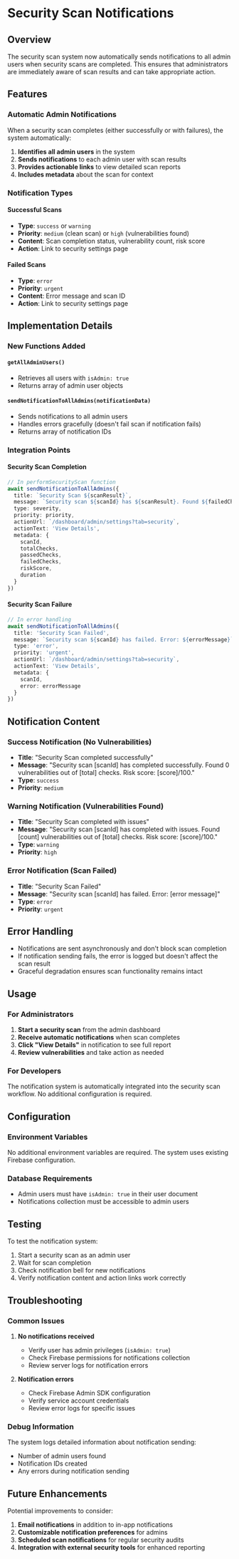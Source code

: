 # Security Scan Notifications

## Overview

The security scan system now automatically sends notifications to all admin users when security scans are completed. This ensures that administrators are immediately aware of scan results and can take appropriate action.

## Features

### Automatic Admin Notifications

When a security scan completes (either successfully or with failures), the system automatically:

1. **Identifies all admin users** in the system
2. **Sends notifications** to each admin user with scan results
3. **Provides actionable links** to view detailed scan reports
4. **Includes metadata** about the scan for context

### Notification Types

#### Successful Scans
- **Type**: `success` or `warning`
- **Priority**: `medium` (clean scan) or `high` (vulnerabilities found)
- **Content**: Scan completion status, vulnerability count, risk score
- **Action**: Link to security settings page

#### Failed Scans
- **Type**: `error`
- **Priority**: `urgent`
- **Content**: Error message and scan ID
- **Action**: Link to security settings page

## Implementation Details

### New Functions Added

#### `getAllAdminUsers()`
- Retrieves all users with `isAdmin: true`
- Returns array of admin user objects

#### `sendNotificationToAllAdmins(notificationData)`
- Sends notifications to all admin users
- Handles errors gracefully (doesn't fail scan if notification fails)
- Returns array of notification IDs

### Integration Points

#### Security Scan Completion
```typescript
// In performSecurityScan function
await sendNotificationToAllAdmins({
  title: `Security Scan ${scanResult}`,
  message: `Security scan ${scanId} has ${scanResult}. Found ${failedChecks} vulnerabilities out of ${totalChecks} checks. Risk score: ${riskScore.toFixed(1)}/100.`,
  type: severity,
  priority: priority,
  actionUrl: `/dashboard/admin/settings?tab=security`,
  actionText: 'View Details',
  metadata: {
    scanId,
    totalChecks,
    passedChecks,
    failedChecks,
    riskScore,
    duration
  }
})
```

#### Security Scan Failure
```typescript
// In error handling
await sendNotificationToAllAdmins({
  title: 'Security Scan Failed',
  message: `Security scan ${scanId} has failed. Error: ${errorMessage}`,
  type: 'error',
  priority: 'urgent',
  actionUrl: `/dashboard/admin/settings?tab=security`,
  actionText: 'View Details',
  metadata: {
    scanId,
    error: errorMessage
  }
})
```

## Notification Content

### Success Notification (No Vulnerabilities)
- **Title**: "Security Scan completed successfully"
- **Message**: "Security scan [scanId] has completed successfully. Found 0 vulnerabilities out of [total] checks. Risk score: [score]/100."
- **Type**: `success`
- **Priority**: `medium`

### Warning Notification (Vulnerabilities Found)
- **Title**: "Security Scan completed with issues"
- **Message**: "Security scan [scanId] has completed with issues. Found [count] vulnerabilities out of [total] checks. Risk score: [score]/100."
- **Type**: `warning`
- **Priority**: `high`

### Error Notification (Scan Failed)
- **Title**: "Security Scan Failed"
- **Message**: "Security scan [scanId] has failed. Error: [error message]"
- **Type**: `error`
- **Priority**: `urgent`

## Error Handling

- Notifications are sent asynchronously and don't block scan completion
- If notification sending fails, the error is logged but doesn't affect the scan result
- Graceful degradation ensures scan functionality remains intact

## Usage

### For Administrators

1. **Start a security scan** from the admin dashboard
2. **Receive automatic notifications** when scan completes
3. **Click "View Details"** in notification to see full report
4. **Review vulnerabilities** and take action as needed

### For Developers

The notification system is automatically integrated into the security scan workflow. No additional configuration is required.

## Configuration

### Environment Variables
No additional environment variables are required. The system uses existing Firebase configuration.

### Database Requirements
- Admin users must have `isAdmin: true` in their user document
- Notifications collection must be accessible to admin users

## Testing

To test the notification system:

1. Start a security scan as an admin user
2. Wait for scan completion
3. Check notification bell for new notifications
4. Verify notification content and action links work correctly

## Troubleshooting

### Common Issues

1. **No notifications received**
   - Verify user has admin privileges (`isAdmin: true`)
   - Check Firebase permissions for notifications collection
   - Review server logs for notification errors

2. **Notification errors**
   - Check Firebase Admin SDK configuration
   - Verify service account credentials
   - Review error logs for specific issues

### Debug Information

The system logs detailed information about notification sending:
- Number of admin users found
- Notification IDs created
- Any errors during notification sending

## Future Enhancements

Potential improvements to consider:

1. **Email notifications** in addition to in-app notifications
2. **Customizable notification preferences** for admins
3. **Scheduled scan notifications** for regular security audits
4. **Integration with external security tools** for enhanced reporting 